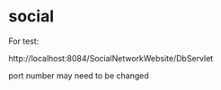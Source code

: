 social
======
For test:

http://localhost:8084/SocialNetworkWebsite/DbServlet

port number may need to be changed
